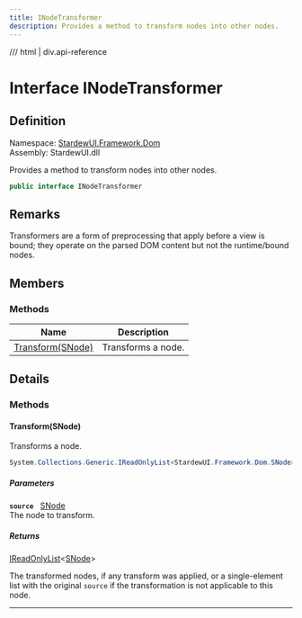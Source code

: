 ```yaml
---
title: INodeTransformer
description: Provides a method to transform nodes into other nodes.
---
```


<link rel="stylesheet" href="/StardewUI/stylesheets/reference.css" />

/// html | div.api-reference

# Interface INodeTransformer

## Definition

<div class="api-definition" markdown>

Namespace: [StardewUI.Framework.Dom](index.md)  
Assembly: StardewUI.dll  

</div>

Provides a method to transform nodes into other nodes.

```cs
public interface INodeTransformer
```

## Remarks

Transformers are a form of preprocessing that apply before a view is bound; they operate on the parsed DOM content but not the runtime/bound nodes.

## Members

### Methods

 | Name | Description |
| --- | --- |
| [Transform(SNode)](#transformsnode) | Transforms a node. | 

## Details

### Methods

#### Transform(SNode)

Transforms a node.

```cs
System.Collections.Generic.IReadOnlyList<StardewUI.Framework.Dom.SNode> Transform(StardewUI.Framework.Dom.SNode source);
```

##### Parameters

**`source`** &nbsp; [SNode](snode.md)  
The node to transform.

##### Returns

[IReadOnlyList](https://learn.microsoft.com/en-us/dotnet/api/system.collections.generic.ireadonlylist-1)<[SNode](snode.md)>

  The transformed nodes, if any transform was applied, or a single-element list with the original `source` if the transformation is not applicable to this node.

-----


